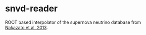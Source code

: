 snvd-reader
===========

ROOT based interpolator of the supernova neutrino database from [Nakazato et al. 2013](http://asphwww.ph.noda.tus.ac.jp/snn/).
